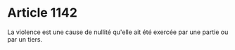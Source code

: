 # Article 1142

La violence est une cause de nullité qu'elle ait été exercée par une partie ou par un tiers.
